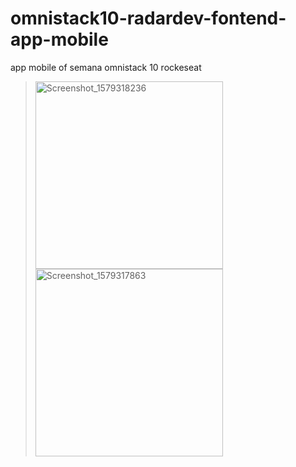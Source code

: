 # omnistack10-radardev-fontend-app-mobile
app mobile of semana omnistack 10 rockeseat
><img width="300" alt="Screenshot_1579318236" src="https://user-images.githubusercontent.com/52014318/72658005-cebcbd80-3989-11ea-937e-4ac7e6d6814d.png">    <img width="300" alt="Screenshot_1579317863" src="https://user-images.githubusercontent.com/52014318/72657968-9b7a2e80-3989-11ea-8bfd-3f0fb1f61e83.png">
